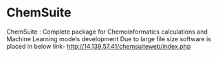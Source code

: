 # ChemSuite
ChemSuite : Complete package for Chemoinformatics calculations and Machine Learning models development
Due to large file size software is placed in below link- 
http://14.139.57.41/chemsuiteweb/index.php

